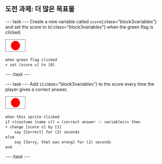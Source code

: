 ## 도전 과제: 더 많은 목표물

\--- task \--- Create a new variable called `score`{:class="block3variables"} and set the score to `0`{:class="block3variables"} when the green flag is clicked.

![Flag sprite](images/flag-sprite.png)

```blocks3
when green flag clicked
+ set [score v] to [0]
```

\--- /task \---

\--- task \--- Add `1`{:class="block3variables"} to the score every time the player gives a correct answer.

![Flag sprite](images/flag-sprite.png)

```blocks3
when this sprite clicked
if <(costume [name v]) = (correct answer :: variables)> then
+ change [score v] by [1]
    say [Correct] for (2) seconds
else
    say [Sorry, that was wrong] for (2) seconds
end
```

\--- /task \---